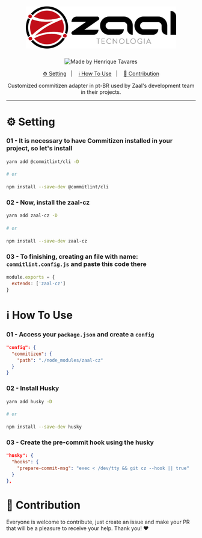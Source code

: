 <h1 align="center">
  <img alt="Zaal" title="Zaal" src="src/assets/zaal_logo.jpg" width="400px" />
</h1>

<p align="center">
  <img alt="Made by Henrique Tavares" src="https://img.shields.io/badge/made%20by-Zaal Tecnologia-%20?color=F1574D">
</p>

<p align="center">
  <a href="#gear-setting">⚙ Setting</a>&nbsp;&nbsp;&nbsp;|&nbsp;&nbsp;&nbsp;
  <a href="#information_source-how-to-use">ℹ️ How To Use</a>&nbsp;&nbsp;&nbsp;|&nbsp;&nbsp;&nbsp;
  <a href="#handshake-contribution">🤝 Contribution</a>
</p>

<p align="center">
  Customized commitizen adapter in pt-BR used by Zaal's development team in their projects.
</p>

---

# :gear: Setting

### 01 - It is necessary to have Commitizen installed in your project, so let's install

```bash
yarn add @commitlint/cli -D

# or

npm install --save-dev @commitlint/cli

```

### 02 - Now, install the zaal-cz

```bash
yarn add zaal-cz -D

# or

npm install --save-dev zaal-cz
```

### 03 - To finishing, creating an file with name: `commitlint.config.js` and paste this code there

```javascript
module.exports = {
  extends: ['zaal-cz']
}
```

# :information_source: How To Use

### 01 - Access your `package.json` and create a `config`

```json
"config": {
  "commitizen": {
    "path": "./node_modules/zaal-cz"
  }
}
```

### 02 - Install Husky

```bash
yarn add husky -D

# or

npm install --save-dev husky
```

### 03 - Create the pre-commit hook using the husky

```json
"husky": {
  "hooks": {
    "prepare-commit-msg": "exec < /dev/tty && git cz --hook || true"
  }
},
```

# :handshake: Contribution

Everyone is welcome to contribute, just create an issue and make your PR that will be a pleasure to receive your help. Thank you! ❤
